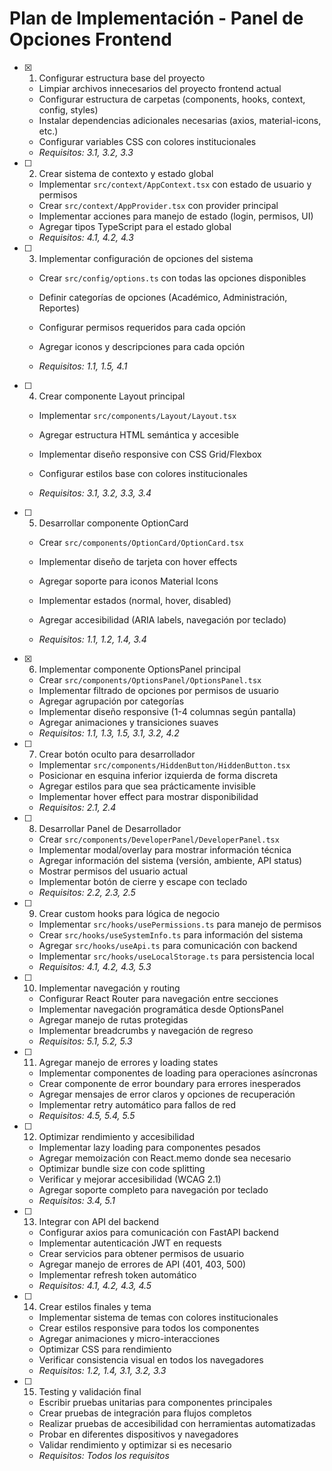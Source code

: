 # Plan de Implementación - Panel de Opciones Frontend

- [x] 1. Configurar estructura base del proyecto


  - Limpiar archivos innecesarios del proyecto frontend actual
  - Configurar estructura de carpetas (components, hooks, context, config, styles)
  - Instalar dependencias adicionales necesarias (axios, material-icons, etc.)
  - Configurar variables CSS con colores institucionales
  - _Requisitos: 3.1, 3.2, 3.3_


- [ ] 2. Crear sistema de contexto y estado global
  - Implementar `src/context/AppContext.tsx` con estado de usuario y permisos
  - Crear `src/context/AppProvider.tsx` con provider principal
  - Implementar acciones para manejo de estado (login, permisos, UI)
  - Agregar tipos TypeScript para el estado global
  - _Requisitos: 4.1, 4.2, 4.3_


- [ ] 3. Implementar configuración de opciones del sistema
  - Crear `src/config/options.ts` con todas las opciones disponibles
  - Definir categorías de opciones (Académico, Administración, Reportes)
  - Configurar permisos requeridos para cada opción
  - Agregar iconos y descripciones para cada opción

  - _Requisitos: 1.1, 1.5, 4.1_

- [ ] 4. Crear componente Layout principal
  - Implementar `src/components/Layout/Layout.tsx`
  - Agregar estructura HTML semántica y accesible
  - Implementar diseño responsive con CSS Grid/Flexbox


  - Configurar estilos base con colores institucionales
  - _Requisitos: 3.1, 3.2, 3.3, 3.4_

- [ ] 5. Desarrollar componente OptionCard
  - Crear `src/components/OptionCard/OptionCard.tsx`
  - Implementar diseño de tarjeta con hover effects


  - Agregar soporte para iconos Material Icons
  - Implementar estados (normal, hover, disabled)
  - Agregar accesibilidad (ARIA labels, navegación por teclado)
  - _Requisitos: 1.1, 1.2, 1.4, 3.4_

- [x] 6. Implementar componente OptionsPanel principal

  - Crear `src/components/OptionsPanel/OptionsPanel.tsx`
  - Implementar filtrado de opciones por permisos de usuario
  - Agregar agrupación por categorías
  - Implementar diseño responsive (1-4 columnas según pantalla)
  - Agregar animaciones y transiciones suaves
  - _Requisitos: 1.1, 1.3, 1.5, 3.1, 3.2, 4.2_


- [ ] 7. Crear botón oculto para desarrollador
  - Implementar `src/components/HiddenButton/HiddenButton.tsx`
  - Posicionar en esquina inferior izquierda de forma discreta
  - Agregar estilos para que sea prácticamente invisible
  - Implementar hover effect para mostrar disponibilidad
  - _Requisitos: 2.1, 2.4_




- [ ] 8. Desarrollar Panel de Desarrollador
  - Crear `src/components/DeveloperPanel/DeveloperPanel.tsx`
  - Implementar modal/overlay para mostrar información técnica
  - Agregar información del sistema (versión, ambiente, API status)
  - Mostrar permisos del usuario actual
  - Implementar botón de cierre y escape con teclado
  - _Requisitos: 2.2, 2.3, 2.5_

- [ ] 9. Crear custom hooks para lógica de negocio
  - Implementar `src/hooks/usePermissions.ts` para manejo de permisos
  - Crear `src/hooks/useSystemInfo.ts` para información del sistema
  - Agregar `src/hooks/useApi.ts` para comunicación con backend
  - Implementar `src/hooks/useLocalStorage.ts` para persistencia local
  - _Requisitos: 4.1, 4.2, 4.3, 5.3_

- [ ] 10. Implementar navegación y routing
  - Configurar React Router para navegación entre secciones
  - Implementar navegación programática desde OptionsPanel
  - Agregar manejo de rutas protegidas
  - Implementar breadcrumbs y navegación de regreso
  - _Requisitos: 5.1, 5.2, 5.3_

- [ ] 11. Agregar manejo de errores y loading states
  - Implementar componentes de loading para operaciones asíncronas
  - Crear componente de error boundary para errores inesperados
  - Agregar mensajes de error claros y opciones de recuperación
  - Implementar retry automático para fallos de red
  - _Requisitos: 4.5, 5.4, 5.5_

- [ ] 12. Optimizar rendimiento y accesibilidad
  - Implementar lazy loading para componentes pesados
  - Agregar memoización con React.memo donde sea necesario
  - Optimizar bundle size con code splitting
  - Verificar y mejorar accesibilidad (WCAG 2.1)
  - Agregar soporte completo para navegación por teclado
  - _Requisitos: 3.4, 5.1_

- [ ] 13. Integrar con API del backend
  - Configurar axios para comunicación con FastAPI backend
  - Implementar autenticación JWT en requests
  - Crear servicios para obtener permisos de usuario
  - Agregar manejo de errores de API (401, 403, 500)
  - Implementar refresh token automático
  - _Requisitos: 4.1, 4.2, 4.3, 4.5_

- [ ] 14. Crear estilos finales y tema
  - Implementar sistema de temas con colores institucionales
  - Crear estilos responsive para todos los componentes
  - Agregar animaciones y micro-interacciones
  - Optimizar CSS para rendimiento
  - Verificar consistencia visual en todos los navegadores
  - _Requisitos: 1.2, 1.4, 3.1, 3.2, 3.3_

- [ ] 15. Testing y validación final
  - Escribir pruebas unitarias para componentes principales
  - Crear pruebas de integración para flujos completos
  - Realizar pruebas de accesibilidad con herramientas automatizadas
  - Probar en diferentes dispositivos y navegadores
  - Validar rendimiento y optimizar si es necesario
  - _Requisitos: Todos los requisitos_